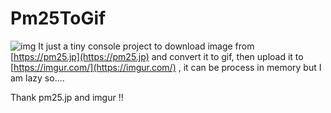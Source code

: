 # Pm25ToGif
![img](https://i.imgur.com/y9ACvrb.gif)
It just a tiny console project to download image from [https://pm25.jp](https://pm25.jp) and convert it to gif, then upload it to [https://imgur.com/](https://imgur.com/)
, it can be process in memory but I am lazy so.... 

Thank pm25.jp and imgur !!

